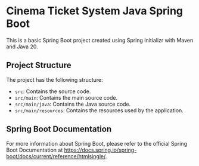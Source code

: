 # Cinema Ticket System Java Spring Boot

This is a basic Spring Boot project created using Spring Initializr with Maven and Java 20.

## Project Structure

The project has the following structure:

- `src`: Contains the source code.
- `src/main`: Contains the main source code.
- `src/main/java`: Contains the Java source code.
- `src/main/resources`: Contains the resources used by the application.

## Spring Boot Documentation

For more information about Spring Boot, please refer to the official Spring Boot Documentation at https://docs.spring.io/spring-boot/docs/current/reference/htmlsingle/.

